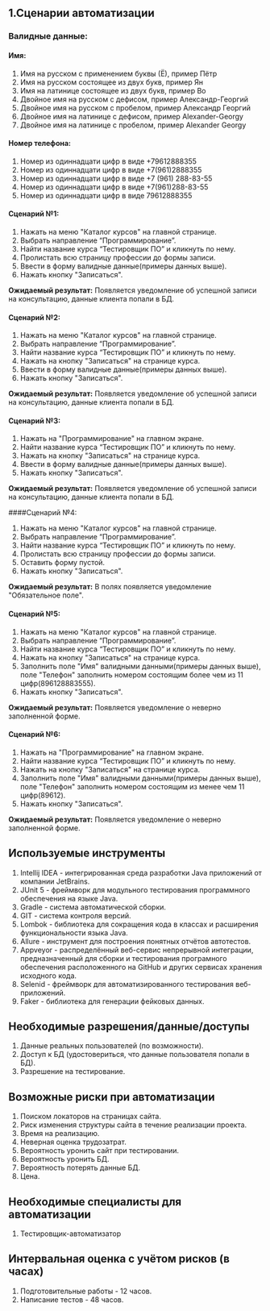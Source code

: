 ## 1.Сценарии автоматизации
### Валидные данные:
#### Имя:
1. Имя на русском с применением буквы (Ё), пример Пётр
2. Имя на русском состоящее из двух букв, пример Ян
3. Имя на латинице состоящее из двух букв, пример Bo
4. Двойное имя на русском с дефисом, пример Александр-Георгий
5. Двойное имя на русском с пробелом, пример Александр Георгий
6. Двойное имя на латинице с дефисом, пример Alexander-Georgy
7. Двойное имя на латинице с пробелом, пример Alexander Georgy

#### Номер телефона:
1. Номер из одиннадцати цифр в виде +79612888355
2. Номер из одиннадцати цифр в виде +7(961)2888355
3. Номер из одиннадцати цифр в виде +7 (961) 288-83-55
4. Номер из одиннадцати цифр в виде +7(961)288-83-55
5. Номер из одиннадцати цифр в виде 79612888355

#### Сценарий №1:
1. Нажать на меню "Каталог курсов" на главной странице.
2. Выбрать направление “Программирование”.
3. Найти название курса “Тестировщик ПО” и кликнуть по нему.
4. Пролистать всю страницу профессии до формы записи.
5. Ввести в форму валидные данные(примеры данных выше).
6. Нажать кнопку "Записаться".

**Ожидаемый результат:**
Появляется уведомление об успешной записи на консультацию, данные клиента попали в БД.

#### Сценарий №2:
1. Нажать на меню "Каталог курсов" на главной странице.
2. Выбрать направление “Программирование”.
3. Найти название курса “Тестировщик ПО” и кликнуть по нему.
4. Нажать на кнопку "Записаться" на странице курса.
5. Ввести в форму валидные данные(примеры данных выше).
6. Нажать кнопку "Записаться".

**Ожидаемый результат:**
Появляется уведомление об успешной записи на консультацию, данные клиента попали в БД.

#### Сценарий №3:
1. Нажать на "Программирование" на главном экране.
2. Найти название курса “Тестировщик ПО” и кликнуть по нему.
3. Нажать на кнопку "Записаться" на странице курса.
4. Ввести в форму валидные данные(примеры данных выше).
5. Нажать кнопку "Записаться".

**Ожидаемый результат:**
Появляется уведомление об успешной записи на консультацию, данные клиента попали в БД.

####Сценарий №4:
1. Нажать на меню "Каталог курсов" на главной странице.
2. Выбрать направление “Программирование”.
3. Найти название курса “Тестировщик ПО” и кликнуть по нему.
4. Пролистать всю страницу профессии до формы записи.
5. Оставить форму пустой.
6. Нажать кнопку "Записаться".

**Ожидаемый результат:**
В полях появляется уведомление "Обязательное поле".

#### Сценарий №5:
1. Нажать на меню "Каталог курсов" на главной странице.
2. Выбрать направление “Программирование”.
3. Найти название курса “Тестировщик ПО” и кликнуть по нему.
4. Нажать на кнопку "Записаться" на странице курса.
5. Заполнить поле "Имя" валидными данными(примеры данных выше), поле "Телефон" заполнить номером состоящим более чем из 11 цифр(896128883555).
6. Нажать кнопку "Записаться".

**Ожидаемый результат:**
Появляется уведомление о неверно заполненной форме.

#### Сценарий №6:
1. Нажать на "Программирование" на главном экране.
2. Найти название курса “Тестировщик ПО” и кликнуть по нему.
3. Нажать на кнопку "Записаться" на странице курса.
4. Заполнить поле "Имя" валидными данными(примеры данных выше), поле "Телефон" заполнить номером состоящим из менее чем 11 цифр(89612).
5. Нажать кнопку "Записаться".

**Ожидаемый результат:**
Появляется уведомление о неверно заполненной форме.

## Используемые инструменты
1. Intellij IDEA - интегрированная среда разработки Java приложений от компании JetBrains.
2. JUnit 5 - фреймворк для модульного тестирования программного обеспечения на языке Java.
3. Gradle - система автоматической сборки.
4. GIT - система контроля версий.
5. Lombok - библиотека для сокращения кода в классах и расширения функциональности языка Java.
6. Allure - инструмент для построения понятных отчётов автотестов.
7. Appveyor - распределённый веб-сервис непрерывной интеграции, предназначенный для сборки и тестирования програмного обеспечения расположенного на GitHub и других сервисах хранения исходного кода.
8. Selenid - фреймворк для автоматизированного тестирования веб-приложений.
9. Faker - библиотека для генерации фейковых данных.

## Необходимые разрешения/данные/доступы
1. Данные реальных пользователей (по возможности).
2. Доступ к БД (удостовериться, что данные пользователя попали в БД).
3. Разрешение на тестирование.

## Возможные риски при автоматизации
1. Поиском локаторов на страницах сайта.
2. Риск изменения структуры сайта в течение реализации проекта.
3. Время на реализацию.
4. Неверная оценка трудозатрат.
5. Вероятность уронить сайт при тестировании.
6. Вероятность уронить БД.
7. Вероятность потерять данные БД.
8. Цена.

## Необходимые специалисты для автоматизации
1. Тестировщик-автоматизатор

## Интервальная оценка с учётом рисков (в часах)
1. Подготовительные работы - 12 часов.
2. Написание тестов - 48 часов.
